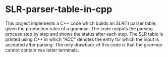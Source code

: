 # SLR-parser-table-in-cpp
This project implements a C++ code which builds an SLR(1) parser table, given the production rules of a grammar. The code outputs the parsing process step by step and shows the status after each step. The SLR table is printed using C++ in which "ACC" denotes the entry for which the input is accepted after parsing. The only drawback of this code is that the grammar cannot contain two letter terminals. 
